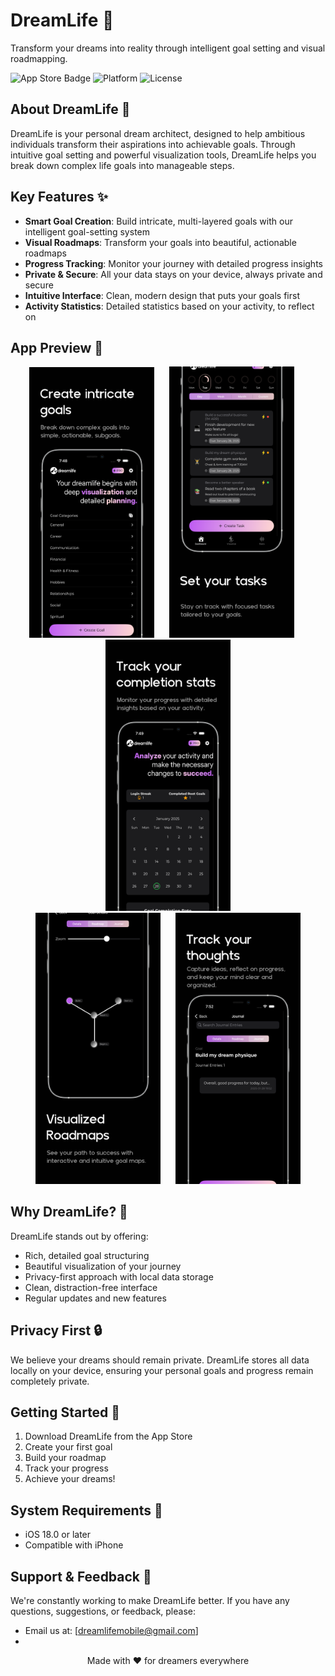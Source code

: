 # DreamLife 🌟

Transform your dreams into reality through intelligent goal setting and visual roadmapping.

![App Store Badge](https://img.shields.io/badge/Download-App%20Store-blue.svg)
![Platform](https://img.shields.io/badge/Platform-iOS-lightgrey.svg)
![License](https://img.shields.io/badge/License-MIT-green.svg)

## About DreamLife 🎯

DreamLife is your personal dream architect, designed to help ambitious individuals transform their aspirations into achievable goals. Through intuitive goal setting and powerful visualization tools, DreamLife helps you break down complex life goals into manageable steps.

## Key Features ✨

- **Smart Goal Creation**: Build intricate, multi-layered goals with our intelligent goal-setting system
- **Visual Roadmaps**: Transform your goals into beautiful, actionable roadmaps
- **Progress Tracking**: Monitor your journey with detailed progress insights
- **Private & Secure**: All your data stays on your device, always private and secure
- **Intuitive Interface**: Clean, modern design that puts your goals first
- **Activity Statistics**: Detailed statistics based on your activity, to reflect on

## App Preview 📱

<div align="center">
  <img src="https://github.com/csrowley/dreamlife_showcase/blob/main/images/1255%403x.png" alt="Home Screen" width="200"/>
  &nbsp;&nbsp;&nbsp;&nbsp;
  <img src="https://github.com/csrowley/dreamlife_showcase/blob/main/images/1256%403x.png" alt="Goal Setting" width="200"/>
  &nbsp;&nbsp;&nbsp;&nbsp;
  <img src="https://github.com/csrowley/dreamlife_showcase/blob/main/images/1257%403x.png" alt="Roadmap View" width="200"/>
</div>

<div align="center">
  <img src="https://github.com/csrowley/dreamlife_showcase/blob/main/images/1258%403x.png" alt="Progress Tracking" width="200"/>
  &nbsp;&nbsp;&nbsp;&nbsp;
  <img src="https://github.com/csrowley/dreamlife_showcase/blob/main/images/1259%403x.png" alt="Settings" width="200"/>
</div>

## Why DreamLife? 🚀

DreamLife stands out by offering:
- Rich, detailed goal structuring
- Beautiful visualization of your journey
- Privacy-first approach with local data storage
- Clean, distraction-free interface
- Regular updates and new features

## Privacy First 🔒

We believe your dreams should remain private. DreamLife stores all data locally on your device, ensuring your personal goals and progress remain completely private.

## Getting Started 🌱

1. Download DreamLife from the App Store
2. Create your first goal
3. Build your roadmap
4. Track your progress
5. Achieve your dreams!

## System Requirements 📱

- iOS 18.0 or later
- Compatible with iPhone

## Support & Feedback 💌

We're constantly working to make DreamLife better. If you have any questions, suggestions, or feedback, please:
- Email us at: [dreamlifemobile@gmail.com]
- 

<div align="center">
  Made with ❤️ for dreamers everywhere
</div>
